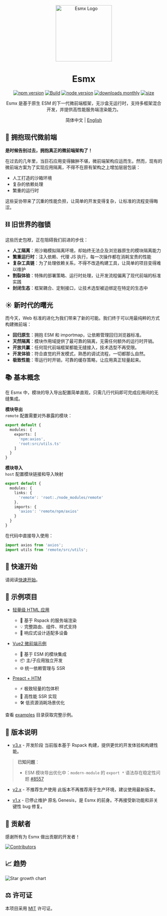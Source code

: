 <div align="center">
  <img src="https://www.esmnext.com/logo.svg?t=2025" width="180" alt="Esmx Logo" />
  <h1>Esmx</h1>
  
  <div>
    <a href="https://www.npmjs.com/package/@esmx/core"><img src="https://img.shields.io/npm/v/@esmx/core.svg" alt="npm version" /></a>
    <a href="https://github.com/esmnext/esmx/actions/workflows/build.yml"><img src="https://github.com/esmnext/esmx/actions/workflows/build.yml/badge.svg" alt="Build" /></a>
    <a href="https://nodejs.org/"><img src="https://img.shields.io/node/v/@esmx/core.svg" alt="node version" /></a>
    <a href="https://www.npmjs.com/package/@esmx/core"><img src="https://img.shields.io/npm/dm/@esmx/core.svg" alt="downloads monthly" /></a>
    <a href="https://bundlephobia.com/package/@esmx/core"><img src="https://img.shields.io/bundlephobia/minzip/@esmx/core" alt="size" /></a>
  </div>
  
  <p>Esmx 是基于原生 ESM 的下一代微前端框架，无沙盒无运行时，支持多框架混合开发，并提供高性能服务端渲染能力。</p>
  
  <p>
    简体中文 | <a href="./README.en.md">English</a>
  </p>
</div>



## 💫 拥抱现代微前端

**是时候告别过去，拥抱真正的微前端架构了！**

在过去的几年里，当巨石应用变得臃肿不堪，微前端架构应运而生。然而，现有的微前端方案为了实现应用隔离，不得不在原有架构之上增加层层包装：

- 人工打造的沙箱环境
- 复杂的依赖处理
- 繁重的运行时

这些妥协带来了沉重的性能负担，让简单的开发变得复杂，让标准的流程变得晦涩。

## ⛓️ 旧世界的枷锁

这些历史包袱，正在阻碍我们前进的步伐：

- **人工隔离**：用沙箱模拟隔离环境，却始终无法企及浏览器原生的模块隔离能力
- **繁重运行时**：注入依赖、代理 JS 执行，每一次操作都在消耗宝贵的性能
- **复杂工具链**：为了处理依赖关系，不得不改造构建工具，让简单的项目变得难以维护
- **割裂体验**：特殊的部署策略、运行时处理，让开发流程偏离了现代前端的标准实践
- **封闭生态**：框架耦合、定制接口，让技术选型被迫绑定在特定的生态中

## ☀️ 新时代的曙光

而今天，Web 标准的进化为我们带来了新的可能。我们终于可以用最纯粹的方式构建微前端：

- **回归原生**：拥抱 ESM 和 importmap，让依赖管理回归浏览器标准。
- **天然隔离**：模块作用域提供了最可靠的隔离，无需任何额外的运行时开销。
- **开放共赢**：任何现代前端框架都能无缝接入，技术选型不再受限。
- **开发体验**：符合直觉的开发模式，熟悉的调试流程，一切都那么自然。
- **极致性能**：零运行时开销，可靠的缓存策略，让应用真正轻量起来。

## 📚 基本概念

在 Esmx 中，模块的导入导出配置简单直观，只需几行代码即可完成应用间的无缝集成。

**模块导出**    
`remote` 配置需要对外暴露的模块：

```ts
export default {
  modules: {
    exports: [
      'npm:axios',
      'root:src/utils.ts'
    ]
  }
}
```

**模块导入**    
`host` 配置模块链接和导入映射

```ts
export default {
  modules: {
    links: {
      'remote': 'root:./node_modules/remote'
    },
    imports: {
      'axios': 'remote/npm/axios'
    }
  }
}
```

在代码中直接导入使用：

```ts
import axios from 'axios';
import utils from 'remote/src/utils';
```

## 🚀 快速开始
请阅读[快速开始](https://www.esmnext.com/guide/start/getting-started.html)。

## 🔧 示例项目

- [轻量级 HTML 应用](https://www.esmnext.com/ssr-html/)
  - 🚀 基于 Rspack 的服务端渲染
  - 💡 完整路由、组件、样式支持
  - 📱 响应式设计适配多设备

- [Vue2 微前端示例](https://www.esmnext.com/ssr-vue2-host/)
  - 🔗 基于 ESM 的模块集成
  - 📦 主/子应用独立开发
  - 🌐 统一依赖管理与 SSR

- [Preact + HTM](https://www.esmnext.com/ssr-preact-htm/)
  - ⚡️ 极致轻量的包体积
  - 🎯 高性能 SSR 实现
  - 🛠 低资源消耗场景优化

查看 [examples](https://github.com/esmnext/esmx/tree/master/examples) 目录获取完整示例。

## 📜 版本说明

- [v3.x](https://www.esmnext.com) - 开发阶段
当前版本基于 Rspack 构建，提供更优的开发体验和构建性能。

> **已知问题**：
> - ESM 模块导出优化中：`modern-module` 的 `export *` 语法存在稳定性问题 [#8557](https://github.com/web-infra-dev/rspack/issues/8557)

- [v2.x](https://github.com/esmnext/esmx/blob/v2/docs/zh-CN/README.md) - 不推荐生产使用
此版本不再推荐用于生产环境，建议使用最新版本。

- [v1.x](https://fmfe.github.io/genesis-docs/guide/) - 已停止维护
原名 Genesis，是 Esmx 的前身。不再接受新功能和非关键性 bug 修复。


## 👥 贡献者

感谢所有为 Esmx 做出贡献的开发者！

[![Contributors](https://contrib.rocks/image?repo=esmnext/esmx)](https://github.com/esmnext/esmx/graphs/contributors)

## 📈 趋势
![Star growth chart](https://starchart.cc/esmnext/esmx.svg)

## ⚖️ 许可证

本项目采用 [MIT](./LICENSE) 许可证。
